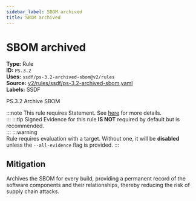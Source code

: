 ```yaml
---
sidebar_label: SBOM archived
title: SBOM archived
---  
```

# SBOM archived  
**Type:** Rule  
**ID:** `PS.3.2`  
**Uses:** `ssdf/ps-3.2-archived-sbom@v2/rules`  
**Source:** [v2/rules/ssdf/ps-3.2-archived-sbom.yaml](https://github.com/scribe-public/sample-policies/blob/main/v2/rules/ssdf/ps-3.2-archived-sbom.yaml)  
**Labels:** SSDF  

PS.3.2 Archive SBOM

:::note 
This rule requires Statement. See [here](https://deploy-preview-299--scribe-security.netlify.app/valint/generic) for more details.  
::: 
:::tip 
Signed Evidence for this rule **IS NOT** required by default but is recommended.  
::: 
:::warning  
Rule requires evaluation with a target. Without one, it will be **disabled** unless the `--all-evidence` flag is provided.
::: 

## Mitigation  
Archives the SBOM for every build, providing a permanent record of the software components and their relationships, thereby reducing the risk of supply chain attacks.



